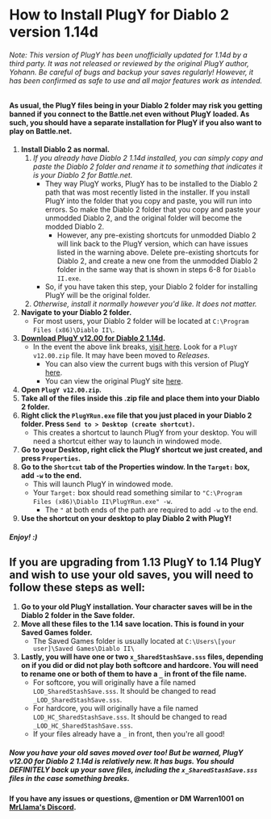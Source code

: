 # How to Install PlugY for Diablo 2 version 1.14d


###### Note: This version of PlugY has been unofficially updated for 1.14d by a third party. It was not released or reviewed by the original PlugY author, Yohann. Be careful of bugs and backup your saves regularly! However, it has been confirmed as safe to use and all major features work as intended.


#### As usual, the PlugY files being in your Diablo 2 folder may risk you getting banned if you connect to the Battle.net even without PlugY loaded. As such, you should have a separate installation for PlugY if you also want to play on Battle.net.


1. **Install Diablo 2 as normal.**
	1. *If you already have Diablo 2 1.14d installed, you can simply copy and paste the Diablo 2 folder and rename it to something that indicates it is your Diablo 2 for Battle.net.*
		- They way PlugY works, PlugY has to be installed to the Diablo 2 path that was most recently listed in the installer. If you install PlugY into the folder that you copy and paste, you will run into errors. So make the Diablo 2 folder that you copy and paste your unmodded Diablo 2, and the original folder will become the modded Diablo 2.
			- However, any pre-existing shortcuts for unmodded Diablo 2 will link back to the PlugY version, which can have issues listed in the warning above. Delete pre-existing shortcuts for Diablo 2, and create a new one from the unmodded Diablo 2 folder in the same way that is shown in steps 6-8 for `Diablo II.exe`.
		- So, if you have taken this step, your Diablo 2 folder for installing PlugY will be the original folder.
	2. *Otherwise, install it normally however you'd like. It does not matter.*
2. **Navigate to your Diablo 2 folder.**
	- For most users, your Diablo 2 folder will be located at `C:\Program Files (x86)\Diablo II\`.
3. **[Download PlugY v12.00 for Diablo 2 1.14d](https://github.com/haxifix/PlugY/raw/master/PlugY%20v12.00.zip).**
	- In the event the above link breaks, [visit here](https://github.com/haxifix/PlugY). Look for a `PlugY v12.00.zip` file. It may have been moved to *Releases*.
		- You can also view the current bugs with this version of PlugY [here](https://github.com/haxifix/PlugY/issues).
		- You can view the original PlugY site [here](http://plugy.free.fr/).
4. **Open `PlugY v12.00.zip`.**
5. **Take all of the files inside this .zip file and place them into your Diablo 2 folder.**
6. **Right click the `PlugYRun.exe` file that you just placed in your Diablo 2 folder. Press `Send to > Desktop (create shortcut)`.**
	- This creates a shortcut to launch PlugY from your desktop. You will need a shortcut either way to launch in windowed mode.
7. **Go to your Desktop, right click the PlugY shortcut we just created, and press `Properties`.**
8. **Go to the `Shortcut` tab of the Properties window. In the `Target:` box, add `-w` to the end.**
	- This will launch PlugY in windowed mode.
	- Your `Target:` box should read something similar to `"C:\Program Files (x86)\Diablo II\PlugYRun.exe" -w`.
		- The `"` at both ends of the path are required to add `-w` to the end.
9. **Use the shortcut on your desktop to play Diablo 2 with PlugY!**

##### Enjoy! :)


## If you are upgrading from 1.13 PlugY to 1.14 PlugY and wish to use your old saves, you will need to follow these steps as well:

1. **Go to your old PlugY installation. Your character saves will be in the Diablo 2 folder in the Save folder.**
2. **Move all these files to the 1.14 save location. This is found in your Saved Games folder.**
	- The Saved Games folder is usually located at `C:\Users\[your user]\Saved Games\Diablo II\`
3. **Lastly, you will have one or two `x_SharedStashSave.sss` files, depending on if you did or did not play both softcore and hardcore. You will need to rename one or both of them to have a `_` in front of the file name.**
	- For softcore, you will originally have a file named `LOD_SharedStashSave.sss`. It should be changed to read `_LOD_SharedStashSave.sss`.
	- For hardcore, you will originally have a file named `LOD_HC_SharedStashSave.sss`. It should be changed to read `_LOD_HC_SharedStashSave.sss`.
	- If your files already have a `_` in front, then you're all good!

##### Now you have your old saves moved over too! But be warned, PlugY v12.00 for Diablo 2 1.14d is relatively new. It has bugs. You should **DEFINITELY** back up your save files, including the `x_SharedStashSave.sss` files in the case something breaks.



#### If you have any issues or questions, @mention or DM Warren1001 on [MrLlama's Discord](https://discord.gg/BePVw9e).
